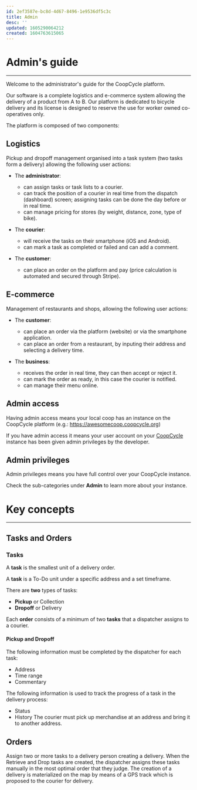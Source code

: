```yaml
---
id: 2ef3587e-bc8d-4d67-8496-1e9536df5c3c
title: Admin
desc: ''
updated: 1605290064212
created: 1604763615065
---
```


<!-- CSS -->
<link rel="stylesheet" href="https://cdn.jsdelivr.net/npm/bootstrap@4.5.3/dist/css/bootstrap.min.css" integrity="sha384-TX8t27EcRE3e/ihU7zmQxVncDAy5uIKz4rEkgIXeMed4M0jlfIDPvg6uqKI2xXr2" crossorigin="anonymous">
<!-- jQuery and JS bundle w/ Popper.js -->
<script src="https://code.jquery.com/jquery-3.5.1.slim.min.js" integrity="sha384-DfXdz2htPH0lsSSs5nCTpuj/zy4C+OGpamoFVy38MVBnE+IbbVYUew+OrCXaRkfj" crossorigin="anonymous"></script>
<script src="https://cdn.jsdelivr.net/npm/bootstrap@4.5.3/dist/js/bootstrap.bundle.min.js" integrity="sha384-ho+j7jyWK8fNQe+A12Hb8AhRq26LrZ/JpcUGGOn+Y7RsweNrtN/tE3MoK7ZeZDyx" crossorigin="anonymous"></script>
<!-- Font Awesome -->
<script src="https://kit.fontawesome.com/489c6dd9c4.js" crossorigin="anonymous"></script>

# Admin's guide

---

Welcome to the administrator's guide for the CoopCycle platform.

Our software is a complete logistics and e-commerce system allowing the delivery of a product from A to B. Our platform is dedicated to bicycle delivery and its license is designed to reserve the use for worker owned co-operatives only.

The platform is composed of two components:

## Logistics

Pickup and dropoff management organised into a task system (two tasks form a delivery) allowing the following user actions:

- The **administrator**:
  - can assign tasks or task lists to a courier.
  - can track the position of a courier in real time from the dispatch (dashboard) screen; assigning tasks can be done the day before or in real time.
  - can manage pricing for stores (by weight, distance, zone, type of bike).
- The **courier**:

  - will receive the tasks on their smartphone (iOS and Android).
  - can mark a task as completed or failed and can add a comment.

- The **customer**:
  - can place an order on the platform and pay (price calculation is automated and secured through Stripe).

## E-commerce

Management of restaurants and shops, allowing the following user actions:

- The **customer**:

  - can place an order via the platform (website) or via the smartphone application.
  - can place an order from a restaurant, by inputing their address and selecting a delivery time.

- The **business**:
  - receives the order in real time, they can then accept or reject it.
  - can mark the order as ready, in this case the courier is notified.
  - can manage their menu online.

## Admin access

Having admin access means your local coop has an instance on the CoopCycle platform (e.g.: https://awesomecoop.coopcycle.org)

If you have admin access it means your user account on your [CoopCycle](https://coopcycle.org/en/) instance has been given admin privileges by the developer.

## Admin privileges

Admin privileges means you have full control over your CoopCycle instance.

Check the sub-categories under **Admin** to learn more about your instance.

# Key concepts

---

## Tasks and Orders

### Tasks

A **task** is the smallest unit of a delivery order.

A **task** is a To-Do unit under a specific address and a set timeframe.

There are **two** types of tasks:
- **Pickup** or Collection
- **Dropoff** or Delivery

Each **order** consists of a minimum of two **tasks** that a dispatcher assigns to a courier.

#### Pickup and Dropoff

The following information must be completed by the dispatcher for each task:
- Address
- Time range
- Commentary

The following information is used to track the progress of a task in the delivery process:

- Status
- History
The courier must pick up merchandise at an address and bring it to another address.

## Orders

Assign two or more tasks to a delivery person creating a delivery. When the Retrieve and Drop tasks are created, the dispatcher assigns these tasks manually in the most optimal order that they judge. The creation of a delivery is materialized on the map by means of a GPS track which is proposed to the courier for delivery.
